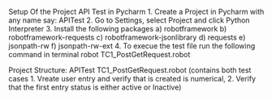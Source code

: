 Setup Of the Project API Test in Pycharm 
      1. Create a Project in Pycharm with any name say: APITest
      2. Go to Settings, select Project and click Python Interpreter
      3. Install the following packages
          a) robotframework
          b) robotframework-requests
          c) robotframework-jsonlibrary
          d) requests
          e) jsonpath-rw
          f) jsonpath-rw-ext
     4. To execue the test file run the following command in terminal
            robot TC1_PostGetRequest.robot


Project Structure:
  APITest
    TC1_PostGetRequest.robot (contains both test cases 1. Vreate user entry and verify that is created is numerical, 2. Verify that the first entry status is either active or Inactive)
